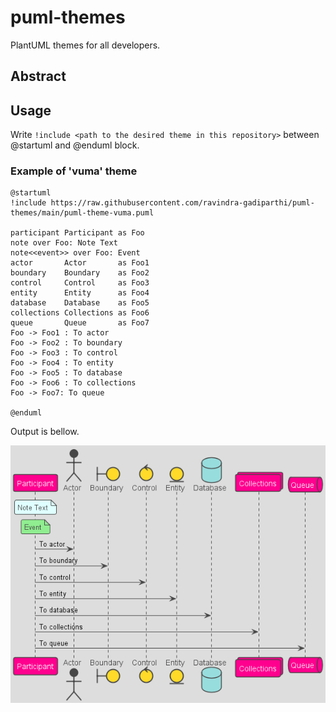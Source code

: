 # puml-themes

PlantUML themes for all developers. 

## Abstract


## Usage

Write `!include <path to the desired theme in this repository>` between @startuml and @enduml block.

### Example of 'vuma' theme

```
@startuml 
!include https://raw.githubusercontent.com/ravindra-gadiparthi/puml-themes/main/puml-theme-vuma.puml

participant Participant as Foo
note over Foo: Note Text
note<<event>> over Foo: Event
actor       Actor       as Foo1
boundary    Boundary    as Foo2
control     Control     as Foo3
entity      Entity      as Foo4
database    Database    as Foo5
collections Collections as Foo6
queue       Queue       as Foo7
Foo -> Foo1 : To actor 
Foo -> Foo2 : To boundary
Foo -> Foo3 : To control
Foo -> Foo4 : To entity
Foo -> Foo5 : To database
Foo -> Foo6 : To collections
Foo -> Foo7: To queue

@enduml
```

Output is bellow.

![](example/vuma.png)